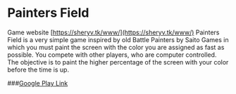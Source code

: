 # Painters Field

Game website [https://sheryv.tk/www/](https://sheryv.tk/www/)
Painters Field is a very simple game inspired by old Battle Painters by Saito Games in which you must paint the screen with the color you are assigned as fast as possible. You compete with other players, who are computer controlled. The objective is to paint the higher percentage of the screen with your color before the time is up.

###[Google Play Link](https://play.google.com/store/apps/details?id=com.sheryv.Painters)
